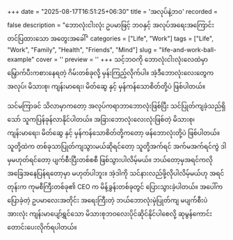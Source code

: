 +++
date = "2025-08-17T16:51:25+06:30"
title = 'အလုပ်နဲ့ဘဝ'
recorded = false
description = "ဘောလုံးငါးလုံး ဥပမာဖြင့် ဘဝနှင့် အလုပ်အရေးအကြောင်း တင်ပြထားသော အတွေးအခေါ်"
categories = ["Life", "Work"]
tags = ["Life", "Work", "Family", "Health", "Friends", "Mind"]
slug = "life-and-work-ball-example"
cover = ''
preview = ''
+++
သင့်ဘဝကို ဘောလုံးငါးလုံးလေထဲမှာ မြှောက်ပီးကစားနေရတဲ့ ဂိမ်းတစ်ခုလို့ မှန်းကြည့်လိုက်ပါ။ အဲ့ဒီဘောလုံးလေးတွေက အလုပ်၊ မိသားစု၊ ကျန်းမာရေး၊ မိတ်ဆွေ နှင့် မှန်ကန်သောစိတ်တို့ပဲ ဖြစ်ပါတယ်။

သင်မကြာခင် သိလာမှာကတော့ အလုပ်ကရာဘာဘောလုံးဖြစ်ပြီး သင်ပြုတ်ကျခဲ့သည်ရှိသော် သူကပြန်ခုန်လာနိုင်ပါတယ်။ အခြားဘောလုံးလေးလုံးဖြစ်တဲ့ မိသားစု၊ ကျန်းမာရေး၊ မိတ်ဆွေ နှင့် မှန်ကန်သောစိတ်တို့ကတော့ ဖန်ဘောလုံးတို့ပဲ ဖြစ်ပါတယ်။ သူတို့ထဲက တစ်ခုသာပြုတ်ကျသွားမယ်ဆိုရင်တော့ သူတို့အက်ရင် အက်မအက်ရင်ကွဲ ဒါမှမဟုတ်ရင်တော့ ပျက်စီးပြီးတစ်စစီ ဖြစ်သွားပါလိမ့်မယ်။ ဘယ်တော့မှအရင်ကလို အခြေအနေပြန်ရတော့မှာ မဟုတ်ပါဘူး။ အဲ့ဒါကို သင်နားလည်ဖို့လိုပါလိမ့်မယ်ဟု အရင်တုန်းက ကုမစီကြီးတစ်ခု၏ CEO က မိန့်ခွန်းတစ်ခုတွင် ပြေားသွားခဲ့ပါတယ်။
အပေါ်ကပြောခဲ့တဲ့ ဥပမာလေးအတိုင်း အရေးကြီးတဲ့ ဘယ်ဘောလုံးမှဲပြုတ်ကျ မပျက်စီးပဲ အားလုံး ကျန်းမာပျော်ရွှင်သော မိသားစုဘဝလေးပိုင်ဆိုင်နိုင်ပါစေလို့ ဆုမွန်ကောင်းတောင်းပေးလိုက်ရပါတယ်။